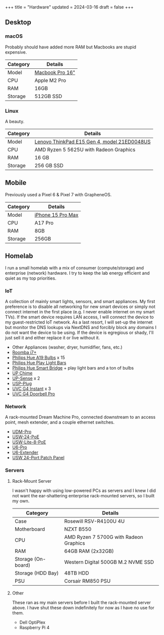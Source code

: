 +++
title = "Hardware"
updated = 2024-03-16
draft = false
+++

## Desktop

### macOS

Probably should have added more RAM but Macbooks are stupid expensive.

| Category | Details                                               |
|----------|-------------------------------------------------------|
| Model    | [Macbook Pro 16"](https://www.apple.com/macbook-pro/) |
| CPU      | Apple M2 Pro                                          |
| RAM      | 16GB                                                  |
| Storage  | 512GB SSD                                             |

### Linux

A beauty.

| Category | Details                                                                                                                                                |
|----------|--------------------------------------------------------------------------------------------------------------------------------------------------------|
| Model    | [Lenovo ThinkPad E15 Gen 4, model 21ED0048US](https://www.lenovo.com/us/en/p/laptops/thinkpad/thinkpade/thinkpad--e15-gen-4-(15-inch-amd)/len101t0023) |
| CPU      | AMD Ryzen 5 5625U with Radeon Graphics                                                                                                                 |
| RAM      | 16 GB                                                                                                                                                  |
| Storage  | 256 GB SSD                                                                                                                                             |

## Mobile

Previously used a Pixel 6 & Pixel 7 with GrapheneOS.

| Category | Details                                                   |
|----------|-----------------------------------------------------------|
| Model    | [iPhone 15 Pro Max](https://www.apple.com/iphone-15-pro/) |
| CPU      | A17 Pro                                                   |
| RAM      | 8GB                                                       |
| Storage  | 256GB                                                     |

## Homelab

I run a small homelab with a mix of consumer (compute/storage) and
enterprise (network) hardware. I try to keep the lab energy efficient
and quiet as my top priorities.

### IoT

A collection of mainly smart lights, sensors, and smart appliances. My first preference is to disable all networking for new smart devices or simply not connect internet in the first place (e.g. I never enable internet on my smart TVs). If the smart device requires LAN access, I will connect the device to my guest-restricted IoT network. As a last resort, I will set-up the internet but monitor the DNS lookups via NextDNS and forcibly block any domains I do not want the device to be using. If the device is egregious or shady, I\'ll just sell it and either replace it or live without it.

-   Other Appliances (washer, dryer, humidifier, fans, etc.)
 - [Roomba i7+](https://about.irobot.com/sitecore/content/north-america/irobot-us/home/roomba/i7-series)
 - [Philips Hue A19 Bulbs](https://www.philips-hue.com/en-us/p/hue-white-and-color-ambiance-a19---e26-smart-bulb---60-w--3-pack-/046677562786) x 15
 - [Philips Hue Play Light Bars](https://www.philips-hue.com/en-us/p/hue-bundle-play-blk-ext/33001)
 - [Philips Hue Smart Bridge](https://www.philips-hue.com/en-us/p/hue-bridge/046677458478) + play light bars and a ton of bulbs
 - [UP Chime](https://store.ui.com/us/en/collections/unifi-camera-security-special-chime)
 - [UP-Sense](https://store.ui.com/us/en/collections/unifi-camera-security-special-sensor) x 2
 - [USP-Plug](https://store.ui.com/us/en/products/unifi-smart-power)
 - [UVC G4 Instant](https://store.ui.com/us/en/collections/unifi-camera-security-compact-wifi-connected) x 3
 - [UVC G4 Doorbell Pro](https://store.ui.com/us/en/collections/unifi-camera-security-special-wifi-doorbell)

### Network

A rack-mounted Dream Machine Pro, connected downstream to an access point, mesh extender, and a couple ethernet switches.

 - [UDM-Pro](https://store.ui.com/us/en/collections/unifi-dream-machine/products/udm-pro)
 - [USW-24-PoE](https://store.ui.com/us/en/collections/unifi-switching-standard-power-over-ethernet/products/usw-24-poe)
 - [USW-Lite-8-PoE](https://store.ui.com/us/en/collections/unifi-switching-utility-poe/products/usw-lite-8-poe)
 - [U6-Pro](https://store.ui.com/us/en/collections/unifi-wifi-flagship-high-capacity/products/u6-pro)
 - [U6-Extender](https://store.ui.com/us/en/collections/unifi-wifi-inwall-outlet-mesh)
 - [USW 24-Port Patch Panel](https://store.ui.com/us/en/collections/unifi-accessory-tech-installations-rackmount/products/uacc-rack-panel-patch-blank-24)

### Servers

1.  Rack-Mount Server

    I wasn't happy with using low-powered PCs as servers and I knew I did not want the ear-shattering enterprise rack-mounted servers, so I built my own.

      | Category           | Details                                |
      |--------------------|----------------------------------------|
      | Case               | Rosewill RSV-R4100U 4U                 |
      | Motherboard        | NZXT B550                              |
      | CPU                | AMD Ryzen 7 5700G with Radeon Graphics |
      | RAM                | 64GB RAM (2x32GB)                      |
      | Storage (On-board) | Western Digital 500GB M.2 NVME SSD     |
      | Storage (HDD Bay)  | 48TB HDD                               |
      | PSU                | Corsair RM850 PSU                      |

2.  Other

    These ran as my main servers before I built the rack-mounted server above. I have shut these down indefinitely for now as I have no use for them.

    - Dell OptiPlex
    - Raspberry Pi 4
